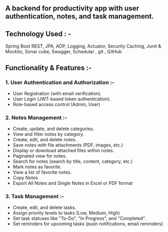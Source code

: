## A backend for productivity app with user authentication, notes, and task management.

## Technology Used : -
Spring Boot REST, JPA, AOP, Logging, Actuator, Security
Caching, Junit & Mockito, Sonar cube,  Swagger, Schedular , git , GitHub

## Functionality & Features :-

### 1. User Authentication and Authorization :-
- User Registration (with email verification).
- User Login (JWT-based token authentication).
- Role-based access control (Admin, User)

### 2. Notes Management :-
- Create, update, and delete categories.
- View and filter notes by category.
- Create, edit, and delete notes.
- Save notes with file attachments (PDF, images, etc.)
- Display or download attached files within notes.
- Paginated view for notes.
- Search for notes (search by title, content, category, etc.)
- Mark notes as favorite.
- View a list of favorite notes.
- Copy Notes
- Export All Notes and Single Notes in Excel or PDF format

### 3. Task Management :-
- Create, edit, and delete tasks.
- Assign priority levels to tasks (Low, Medium, High)
- Set task statuses like "To-Do", "In Progress", and "Completed".
- Set reminders for upcoming tasks (push notifications, email reminders)

   
